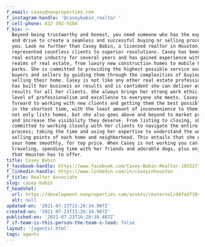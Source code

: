 ```yaml
---
f_email: casey@nanproperties.com
f_instagram-handle: '@caseybabin_realtor '
f_cell-phone: 832-392-9104
f_bio: >-
  Beyond being trustworthy and honest, you need someone who has the experience
  and drive to create a seamless and successful buying or selling process for
  you. Look no further than Casey Babin, a licensed realtor in Houston, who has
  represented countless clients to superior resolutions. Casey has been in the
  real estate industry for several years and has gained experience within all
  realms of real estate, from luxury new construction homes to mobile home
  parks. She is committed to providing the highest possible service available to
  buyers and sellers by guiding them through the complexities of buying and
  selling their home. Casey is not like any other real estate professional. She
  has built her business on results and is confident she can deliver excellent
  results for all her clients. She always brings her strong work ethic, high
  level of professionalism and excellence to everyone she meets. Casey looks
  forward to working with new clients and getting them the best possible price,
  in the shortest time, with the least amount of inconvenience to them. Casey
  not only lists homes, but she also goes above and beyond to market properties
  and increase the visibility they deserve. From listing to closing, she is
  committed to working closely with her clients to navigate the entire sales
  process; taking the time and using her expertise to understand the unique
  selling points of each home and neighborhood. This entails that she will sell
  your home smoothly, for top price. When Casey is not working you can find her
  traveling, spending time with her friends and adorable dogs, plus enjoying all
  that Houston has to offer.
title: Casey Babin
f_facebook-handle: https://www.facebook.com/Casey-Babin-Realtor-105527780991758/
f_linkedin-handle: https://www.linkedin.com/in/caseyinhouston
f_title: Realtor Associate
slug: casey-babin
f_headshot:
  url: https://development.nanproperties.com/assets//external/60fadf304d12cdb8b186d0cf_dsc_7012-1a20-20casey20babin.jpg
  alt: null
updated-on: '2021-07-23T15:26:34.907Z'
created-on: '2021-07-23T15:26:34.907Z'
published-on: '2021-07-23T16:20:38.487Z'
f_if-team-is-this-person-the-team-s-lead: false
layout: '[agents].html'
tags: agents
---
```



